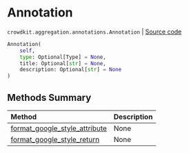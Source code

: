 # Annotation
`crowdkit.aggregation.annotations.Annotation` | [Source code](https://github.com/Toloka/crowd-kit/blob/v1.0.0/crowdkit/aggregation/annotations.py#L59)

```python
Annotation(
    self,
    type: Optional[Type] = None,
    title: Optional[str] = None,
    description: Optional[str] = None
)
```

## Methods Summary

| Method | Description |
| :------| :-----------|
[format_google_style_attribute](crowdkit.aggregation.annotations.Annotation.format_google_style_attribute.md)| None
[format_google_style_return](crowdkit.aggregation.annotations.Annotation.format_google_style_return.md)| None
